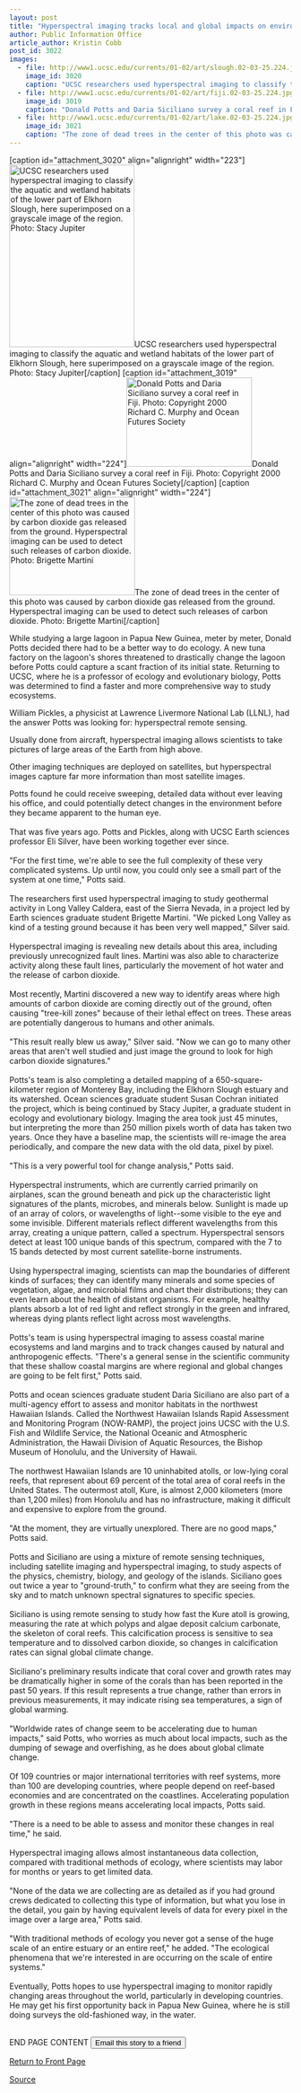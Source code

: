 ```yaml
---
layout: post
title: "Hyperspectral imaging tracks local and global impacts on environment"
author: Public Information Office
article_author: Kristin Cobb
post_id: 3022
images:
  - file: http://www1.ucsc.edu/currents/01-02/art/slough.02-03-25.224.jpg
    image_id: 3020
    caption: "UCSC researchers used hyperspectral imaging to classify the aquatic and wetland habitats of the lower part of Elkhorn Slough, here superimposed on a grayscale image of the region. Photo: Stacy Jupiter"
  - file: http://www1.ucsc.edu/currents/01-02/art/fiji.02-03-25.224.jpg
    image_id: 3019
    caption: "Donald Potts and Daria Siciliano survey a coral reef in Fiji. Photo: Copyright 2000 Richard C. Murphy and Ocean Futures Society"
  - file: http://www1.ucsc.edu/currents/01-02/art/lake.02-03-25.224.jpg
    image_id: 3021
    caption: "The zone of dead trees in the center of this photo was caused by carbon dioxide gas released from the ground. Hyperspectral imaging can be used to detect such releases of carbon dioxide. Photo: Brigette Martini"
---
```


[caption id="attachment_3020" align="alignright" width="223"]<a href="http://dev-ucsc-news.pantheonsite.io/wp-content/uploads/2002/03/slough.02-03-25.224.jpg"><img class="size-full wp-image-3020" src="http://dev-ucsc-news.pantheonsite.io/wp-content/uploads/2002/03/slough.02-03-25.224.jpg" alt="UCSC researchers used hyperspectral imaging to classify the aquatic and wetland habitats of the lower part of Elkhorn Slough, here superimposed on a grayscale image of the region. Photo: Stacy Jupiter" width="223" height="325" /></a>UCSC researchers used hyperspectral imaging to classify the aquatic and wetland habitats of the lower part of Elkhorn Slough, here superimposed on a grayscale image of the region. Photo: Stacy Jupiter[/caption]
[caption id="attachment_3019" align="alignright" width="224"]<a href="http://dev-ucsc-news.pantheonsite.io/wp-content/uploads/2002/03/fiji.02-03-25.224.jpg"><img class="size-full wp-image-3019" src="http://dev-ucsc-news.pantheonsite.io/wp-content/uploads/2002/03/fiji.02-03-25.224.jpg" alt="Donald Potts and Daria Siciliano survey a coral reef in Fiji. Photo: Copyright 2000 Richard C. Murphy and Ocean Futures Society" width="224" height="159" /></a>Donald Potts and Daria Siciliano survey a coral reef in Fiji. Photo: Copyright 2000 Richard C. Murphy and Ocean Futures Society[/caption]
[caption id="attachment_3021" align="alignright" width="224"]<a href="http://dev-ucsc-news.pantheonsite.io/wp-content/uploads/2002/03/lake.02-03-25.224.jpg"><img class="size-full wp-image-3021" src="http://dev-ucsc-news.pantheonsite.io/wp-content/uploads/2002/03/lake.02-03-25.224.jpg" alt="The zone of dead trees in the center of this photo was caused by carbon dioxide gas released from the ground. Hyperspectral imaging can be used to detect such releases of carbon dioxide. Photo: Brigette Martini" width="224" height="175" /></a>The zone of dead trees in the center of this photo was caused by carbon dioxide gas released from the ground. Hyperspectral imaging can be used to detect such releases of carbon dioxide. Photo: Brigette Martini[/caption]
<p>
  While studying a large lagoon in Papua New Guinea, meter by meter, Donald Potts decided there had to be a better way to do ecology. A new tuna factory on the lagoon's shores threatened to drastically change the lagoon before Potts could capture a scant fraction of its initial state. Returning to UCSC, where he is a professor of ecology and evolutionary biology, Potts was determined to find a faster and more comprehensive way to study ecosystems.
</p>William Pickles, a physicist at Lawrence Livermore National Lab (LLNL), had the answer Potts was looking for: hyperspectral remote sensing.
<p>
  Usually done from aircraft, hyperspectral imaging allows scientists to take pictures of large areas of the Earth from high above.
</p>
<p>
  Other imaging techniques are deployed on satellites, but hyperspectral images capture far more information than most satellite images.
</p>
<p>
  Potts found he could receive sweeping, detailed data without ever leaving his office, and could potentially detect changes in the environment before they became apparent to the human eye.<br>
  <br>
  That was five years ago. Potts and Pickles, along with UCSC Earth sciences professor Eli Silver, have been working together ever since.<br>
  <br>
  "For the first time, we're able to see the full complexity of these very complicated systems. Up until now, you could only see a small part of the system at one time," Potts said.<br>
  <br>
  The researchers first used hyperspectral imaging to study geothermal activity in Long Valley Caldera, east of the Sierra Nevada, in a project led by Earth sciences graduate student Brigette Martini. "We picked Long Valley as kind of a testing ground because it has been very well mapped," Silver said.<br>
  <br>
  Hyperspectral imaging is revealing new details about this area, including previously unrecognized fault lines. Martini was also able to characterize activity along these fault lines, particularly the movement of hot water and the release of carbon dioxide.<br>
  <br>
  Most recently, Martini discovered a new way to identify areas where high amounts of carbon dioxide are coming directly out of the ground, often causing "tree-kill zones" because of their lethal effect on trees. These areas are potentially dangerous to humans and other animals.<br>
  <br>
  "This result really blew us away," Silver said. "Now we can go to many other areas that aren't well studied and just image the ground to look for high carbon dioxide signatures."<br>
  <br>
  Potts's team is also completing a detailed mapping of a 650-square-kilometer region of Monterey Bay, including the Elkhorn Slough estuary and its watershed. Ocean sciences graduate student Susan Cochran initiated the project, which is being continued by Stacy Jupiter, a graduate student in ecology and evolutionary biology. Imaging the area took just 45 minutes, but interpreting the more than 250 million pixels worth of data has taken two years. Once they have a baseline map, the scientists will re-image the area periodically, and compare the new data with the old data, pixel by pixel.<br>
  <br>
  "This is a very powerful tool for change analysis," Potts said.<br>
  <br>
  Hyperspectral instruments, which are currently carried primarily on airplanes, scan the ground beneath and pick up the characteristic light signatures of the plants, microbes, and minerals below. Sunlight is made up of an array of colors, or wavelengths of light--some visible to the eye and some invisible. Different materials reflect different wavelengths from this array, creating a unique pattern, called a spectrum. Hyperspectral sensors detect at least 100 unique bands of this spectrum, compared with the 7 to 15 bands detected by most current satellite-borne instruments.<br>
  <br>
  Using hyperspectral imaging, scientists can map the boundaries of different kinds of surfaces; they can identify many minerals and some species of vegetation, algae, and microbial films and chart their distributions; they can even learn about the health of distant organisms. For example, healthy plants absorb a lot of red light and reflect strongly in the green and infrared, whereas dying plants reflect light across most wavelengths.<br>
  <br>
  Potts's team is using hyperspectral imaging to assess coastal marine ecosystems and land margins and to track changes caused by natural and anthropogenic effects. "There's a general sense in the scientific community that these shallow coastal margins are where regional and global changes are going to be felt first," Potts said.<br>
  <br>
  Potts and ocean sciences graduate student Daria Siciliano are also part of a multi-agency effort to assess and monitor habitats in the northwest Hawaiian Islands. Called the Northwest Hawaiian Islands Rapid Assessment and Monitoring Program (NOW-RAMP), the project joins UCSC with the U.S. Fish and Wildlife Service, the National Oceanic and Atmospheric Administration, the Hawaii Division of Aquatic Resources, the Bishop Museum of Honolulu, and the University of Hawaii.<br>
  <br>
  The northwest Hawaiian Islands are 10 uninhabited atolls, or low-lying coral reefs, that represent about 69 percent of the total area of coral reefs in the United States. The outermost atoll, Kure, is almost 2,000 kilometers (more than 1,200 miles) from Honolulu and has no infrastructure, making it difficult and expensive to explore from the ground.<br>
  <br>
  "At the moment, they are virtually unexplored. There are no good maps," Potts said.<br>
  <br>
  Potts and Siciliano are using a mixture of remote sensing techniques, including satellite imaging and hyperspectral imaging, to study aspects of the physics, chemistry, biology, and geology of the islands. Siciliano goes out twice a year to "ground-truth," to confirm what they are seeing from the sky and to match unknown spectral signatures to specific species.<br>
  <br>
  Siciliano is using remote sensing to study how fast the Kure atoll is growing, measuring the rate at which polyps and algae deposit calcium carbonate, the skeleton of coral reefs. This calcification process is sensitive to sea temperature and to dissolved carbon dioxide, so changes in calcification rates can signal global climate change.<br>
  <br>
  Siciliano's preliminary results indicate that coral cover and growth rates may be dramatically higher in some of the corals than has been reported in the past 50 years. If this result represents a true change, rather than errors in previous measurements, it may indicate rising sea temperatures, a sign of global warming.<br>
  <br>
  "Worldwide rates of change seem to be accelerating due to human impacts," said Potts, who worries as much about local impacts, such as the dumping of sewage and overfishing, as he does about global climate change.<br>
  <br>
  Of 109 countries or major international territories with reef systems, more than 100 are developing countries, where people depend on reef-based economies and are concentrated on the coastlines. Accelerating population growth in these regions means accelerating local impacts, Potts said.<br>
  <br>
  "There is a need to be able to assess and monitor these changes in real time," he said.<br>
  <br>
  Hyperspectral imaging allows almost instantaneous data collection, compared with traditional methods of ecology, where scientists may labor for months or years to get limited data.<br>
  <br>
  "None of the data we are collecting are as detailed as if you had ground crews dedicated to collecting this type of information, but what you lose in the detail, you gain by having equivalent levels of data for every pixel in the image over a large area," Potts said.<br>
  <br>
  "With traditional methods of ecology you never got a sense of the huge scale of an entire estuary or an entire reef," he added. "The ecological phenomena that we're interested in are occurring on the scale of entire systems."<br>
  <br>
  Eventually, Potts hopes to use hyperspectral imaging to monitor rapidly changing areas throughout the world, particularly in developing countries. He may get his first opportunity back in Papua New Guinea, where he is still doing surveys the old-fashioned way, in the water.
</p>
<p>
  <br>
  END PAGE CONTENT <input name="t1" size="-1" type="hidden"> <input type="submit" value="Email this story to a friend">
</p>
<p>
  <a href="../../index.html">Return to Front Page</a> <img align="bottom" alt=" " border="0" height="1" src="../../images/trans.gif" width="385">
</p>
<p><a href="http://www1.ucsc.edu/currents/01-02/03-25/imaging.html" title="Permalink to imaging">Source</a></p>
